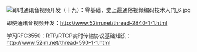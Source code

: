 ![即时通讯音视频开发（十九）：零基础，史上最通俗视频编码技术入门_6.jpg](http://www.52im.net/data/attachment/forum/201911/16/183804o6aryxjox7zzjb7j.jpg)

即使通讯音视频开发：http://www.52im.net/thread-2840-1-1.html

学习RFC3550：RTP/RTCP实时传输协议基础知识：http://www.52im.net/thread-590-1-1.html

